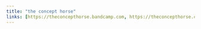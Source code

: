 ```yaml
---
title: "the concept horse"
links: [https://theconcepthorse.bandcamp.com, https://theconcepthorse.com]
---
```

